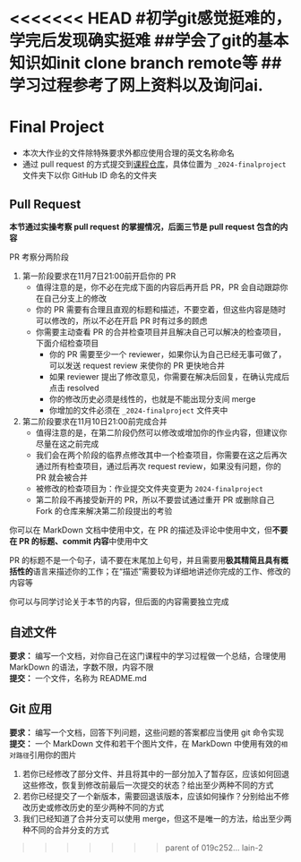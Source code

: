 <<<<<<< HEAD
#初学git感觉挺难的，学完后发现确实挺难
##学会了git的基本知识如init clone branch remote等
##学习过程参考了网上资料以及询问ai.
=======
# Final Project

- 本次大作业的文件除特殊要求外都应使用合理的英文名称命名
- 通过 pull request 的方式提交到[课程仓库](https://github.com/gdut-dynamic-x/missing-semester)，具体位置为 `_2024-finalproject` 文件夹下以你 GitHub ID 命名的文件夹

## Pull Request

**本节通过实操考察 pull request 的掌握情况，后面三节是 pull request 包含的内容**

PR 考察分两阶段

1. 第一阶段要求在11月7日21:00前开启你的 PR
   - 值得注意的是，你不必在完成下面的内容后再开启 PR，PR 会自动跟踪你在自己分支上的修改
   - 你的 PR 需要有合理且直观的标题和描述，不要空着，但这些内容是随时可以修改的，所以不必在开启 PR 时有过多的顾虑
   - 你需要主动查看 PR 的合并检查项目并且解决自己可以解决的检查项目，下面介绍检查项目
       - 你的 PR 需要至少一个 reviewer，如果你认为自己已经无事可做了，可以发送 request review 来使你的 PR 更快地合并
       - 如果 reviewer 提出了修改意见，你需要在解决后回复，在确认完成后点击 resolved
       - 你的修改历史必须是线性的，也就是不能出现分支间 merge
       - 你增加的文件必须在 `_2024-finalproject` 文件夹中
2. 第二阶段要求在11月10日21:00前完成合并
   - 值得注意的是，在第二阶段仍然可以修改或增加你的作业内容，但建议你尽量在这之前完成
   - 我们会在两个阶段的临界点修改其中一个检查项目，你需要在这之后再次通过所有检查项目，通过后再次 request review，如果没有问题，你的 PR 就会被合并
   - 被修改的检查项目为：作业提交文件夹变更为 `2024-finalproject`
   - 第二阶段不再接受新开的 PR，所以不要尝试通过重开 PR 或删除自己 Fork 的仓库来解决第二阶段提出的考验

你可以在 MarkDown 文档中使用中文，在 PR 的描述及评论中使用中文，但**不要在 PR 的标题、commit 内容**中使用中文

PR 的标题不是一个句子，请不要在末尾加上句号，并且需要用**极其精简且具有概括性的**语言来描述你的工作；在“描述”需要较为详细地讲述你完成的工作、修改的内容等

你可以与同学讨论关于本节的内容，但后面的内容需要独立完成

## 自述文件

**要求：** 编写一个文档，对你自己在这门课程中的学习过程做一个总结，合理使用 MarkDown 的语法，字数不限，内容不限  
**提交：** 一个文件，名称为 README.md

## Git 应用

**要求：** 编写一个文档，回答下列问题，这些问题的答案都应当使用 git 命令实现  
**提交：** 一个 MarkDown 文件和若干个图片文件，在 MarkDown 中使用有效的`相对路径`引用你的图片

1. 若你已经修改了部分文件、并且将其中的一部分加入了暂存区，应该如何回退这些修改，恢复到修改前最后一次提交的状态？给出至少两种不同的方式
1. 若你已经提交了一个新版本，需要回退该版本，应该如何操作？分别给出不修改历史或修改历史的至少两种不同的方式
1. 我们已经知道了合并分支可以使用 merge，但这不是唯一的方法，给出至少两种不同的合并分支的方式
>>>>>>> parent of 019c252... lain-2
